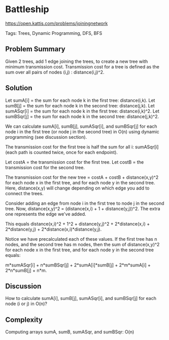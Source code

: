 # Battleship

https://open.kattis.com/problems/joiningnetwork

Tags: Trees, Dynamic Programming, DFS, BFS

## Problem Summary

Given 2 trees, add 1 edge joining the trees, to create a new tree with minimum
transmission cost. Transmission cost for a tree is defined as the sum over all
pairs of nodes (i,j) : distance(i,j)^2.

## Solution

Let sumA[i] = the sum for each node k in the first tree: distance(i,k).
Let sumB[j] = the sum for each node k in the second tree: distance(j,k).
Let sumASqr[i] = the sum for each node k in the first tree: distance(i,k)^2.
Let sumBSqr[j] = the sum for each node k in the second tree: distance(j,k)^2.

We can calculate sumA[i], sumB[j], sumASqr[i], and sumBSqr[j] for each node i in
the first tree (or node j in the second tree) in O(n) using dynamic programming
(see discussion section).

The transmission cost for the first tree is half the sum for all i: sumASqr[i]
(each path is counted twice, once for each endpoint).

Let costA = the transmission cost for the first tree.
Let costB = the transmission cost for the second tree.

The transmission cost for the new tree = costA + costB + distance(x,y)^2 for
each node x in the first tree, and for each node y in the second tree. Here,
distance(x,y) will change depending on which edge you add to connect the trees.

Consider adding an edge from node i in the first tree to node j in the second
tree. Now, distance(x,y)^2 = (distance(x,i) + 1 + distance(y,j))^2. The extra
one represents the edge we've added.

This equals distance(x,i)^2 + 1^2 + distance(y,j)^2 + 2\*distance(x,i) +
2\*distance(y,j) + 2\*distance(x,i)\*distance(y,j).

Notice we have precalculated each of these values. If the first tree has n
nodes, and the second tree has m nodes, then the sum of distance(x,y)^2 for
each node x in the first tree, and for each node y in the second tree equals:

m\*sumASqr[i] + n\*sumBSqr[j] + 2\*sumA[i]\*sumB[j] + 2\*m\*sumA[i] + 2\*n\*sumB[j] + n\*m.

## Discussion

How to calculate sumA[i], sumB[j], sumASqr[i], and sumBSqr[j] for each node (i
or j) in O(n)?

## Complexity

Computing arrays sumA, sumB, sumASqr, and sumBSqr: O(n)
